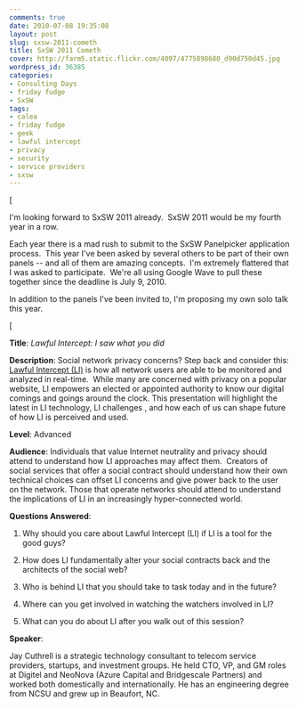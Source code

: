 ```yaml
---
comments: true
date: 2010-07-08 19:35:08
layout: post
slug: sxsw-2011-cometh
title: SxSW 2011 Cometh
cover: http://farm5.static.flickr.com/4097/4775898680_d90d750d45.jpg
wordpress_id: 36385
categories:
- Consulting Days
- friday fudge
- SxSW
tags:
- calea
- friday fudge
- geek
- lawful intercept
- privacy
- security
- service providers
- sxsw
---
```





[




I'm looking forward to SxSW 2011 already.  SxSW 2011 would be my fourth year in a row.




Each year there is a mad rush to submit to the SxSW Panelpicker application process.  This year I've been asked by several others to be part of their own panels -- and all of them are amazing concepts.  I'm extremely flattered that I was asked to participate.  We're all using Google Wave to pull these together since the deadline is July 9, 2010.




In addition to the panels I've been invited to, I'm proposing my own solo talk this year.




[




**Title**: _Lawful Intercept: I saw what you did﻿_




**Description**: Social network privacy concerns? Step back and consider this: [Lawful Intercept (LI)](http://en.wikipedia.org/wiki/Lawful_interception) is how all network users are able to be monitored and analyzed in real-time.  While many are concerned with privacy on a popular website, LI empowers an elected or appointed authority to know our digital comings and goings around the clock. This presentation will highlight the latest in LI technology, LI challenges , and how each of us can shape future of how LI is perceived and used.﻿




**Level**: Advanced




**Audience**: Individuals that value Internet neutrality and privacy should attend to understand how LI approaches may affect them.  Creators of social services that offer a social contract should understand how their own technical choices can offset LI concerns and give power back to the user on the network. Those that operate networks should attend to understand the implications of LI in an increasingly hyper-connected world.﻿




**Questions Answered**:






  1. Why should you care about Lawful Intercept (LI) if LI is a tool for the good guys?﻿


  2. How does LI fundamentally alter your social contracts back and the architects of the social web?﻿


  3. Who is behind LI that you should take to task today and in the future?﻿


  4. Where can you get involved in watching the watchers involved in LI?﻿


  5. What can you do about LI after you walk out of this session?﻿




**Speaker**:




Jay Cuthrell is a strategic technology consultant to telecom service providers, startups, and investment groups. He held CTO, VP, and GM roles at Digitel and NeoNova (Azure Capital and Bridgescale Partners) and worked both domestically and internationally. He has an engineering degree from NCSU and grew up in Beaufort, NC.﻿
